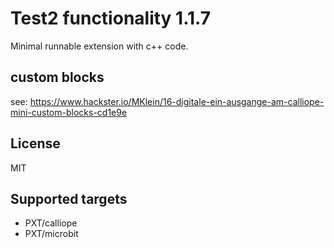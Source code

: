 # Test2 functionality 1.1.7

Minimal runnable extension with c++ code.

## custom blocks

see: https://www.hackster.io/MKlein/16-digitale-ein-ausgange-am-calliope-mini-custom-blocks-cd1e9e


## License

MIT

## Supported targets

- PXT/calliope
- PXT/microbit


